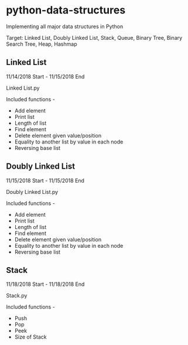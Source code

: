 # python-data-structures

Implementing all major data structures in Python

Target: Linked List, Doubly Linked List, Stack, Queue, Binary Tree, Binary Search Tree, Heap, Hashmap

## Linked List

11/14/2018 Start - 11/15/2018 End

Linked List.py

Included functions - 
- Add element
- Print list
- Length of list
- Find element
- Delete element given value/position
- Equality to another list by value in each node 
- Reversing base list

## Doubly Linked List

11/15/2018 Start - 11/15/2018 End

Doubly Linked List.py

Included functions - 
- Add element
- Print list
- Length of list
- Find element
- Delete element given value/position
- Equality to another list by value in each node 
- Reversing base list

## Stack

11/18/2018 Start - 11/18/2018 End

Stack.py

Included functions - 
- Push
- Pop
- Peek
- Size of Stack

